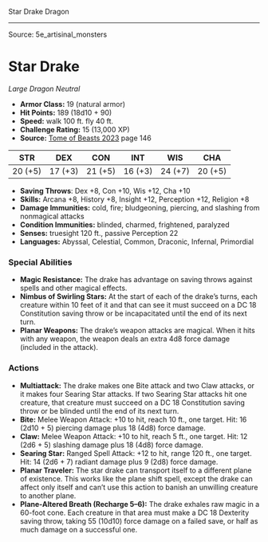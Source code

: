 <MonsterName/>Star Drake</MonsterName>
<CreatureType/>Dragon</CreatureType>



---

Source: 5e_artisinal_monsters

# Star Drake

*Large* *Dragon* *Neutral*

- **Armor Class:** 19 (natural armor)
- **Hit Points:** 189 (18d10 + 90)
- **Speed:** walk 100 ft. fly 40 ft.
- **Challenge Rating:** 15 (13,000 XP)
- **Source:** [Tome of Beasts 2023](https://koboldpress.com/kpstore/product/tome-of-beasts-1-2023-edition/) page 146

| STR | DEX | CON | INT | WIS | CHA |
| --- | --- | --- | --- | --- | --- |
| 20 (+5) | 17 (+3) | 21 (+5) | 16 (+3) | 24 (+7) | 20 (+5) |

- **Saving Throws**: Dex +8, Con +10, Wis +12, Cha +10
- **Skills:** Arcana +8, History +8, Insight +12, Perception +12, Religion +8
- **Damage Immunities:** cold, fire; bludgeoning, piercing, and slashing from nonmagical attacks
- **Condition Immunities:** blinded, charmed, frightened, paralyzed
- **Senses:** truesight 120 ft., passive Perception 22
- **Languages:** Abyssal, Celestial, Common, Draconic, Infernal, Primordial

### Special Abilities

- **Magic Resistance:** The drake has advantage on saving throws against spells and other magical effects.
- **Nimbus of Swirling Stars:** At the start of each of the drake’s turns, each creature within 10 feet of it and that can see it must succeed on a DC 18 Constitution saving throw or be incapacitated until the end of its next turn.
- **Planar Weapons:** The drake’s weapon attacks are magical. When it hits with any weapon, the weapon deals an extra 4d8 force damage (included in the attack).

### Actions

- **Multiattack:** The drake makes one Bite attack and two Claw attacks, or it makes four Searing Star attacks. If two Searing Star attacks hit one creature, that creature must succeed on a DC 18 Constitution saving throw or be blinded until the end of its next turn.
- **Bite:** Melee Weapon Attack: +10 to hit, reach 10 ft., one target. Hit: 16 (2d10 + 5) piercing damage plus 18 (4d8) force damage.
- **Claw:** Melee Weapon Attack: +10 to hit, reach 5 ft., one target. Hit: 12 (2d6 + 5) slashing damage plus 18 (4d8) force damage.
- **Searing Star:** Ranged Spell Attack: +12 to hit, range 120 ft., one target. Hit: 14 (2d6 + 7) radiant damage plus 9 (2d8) force damage.
- **Planar Traveler:** The star drake can transport itself to a different plane of existence. This works like the plane shift spell, except the drake can affect only itself and can’t use this action to banish an unwilling creature to another plane.
- **Plane-Altered Breath (Recharge 5–6):** The drake exhales raw magic in a 60-foot cone. Each creature in that area must make a DC 18 Dexterity saving throw, taking 55 (10d10) force damage on a failed save, or half as much damage on a successful one.


